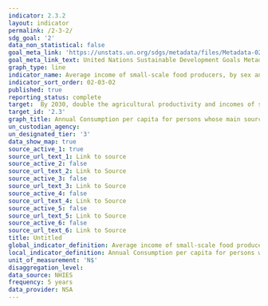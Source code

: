 ```yaml
---
indicator: 2.3.2
layout: indicator
permalink: /2-3-2/
sdg_goal: '2'
data_non_statistical: false
goal_meta_link: 'https://unstats.un.org/sdgs/metadata/files/Metadata-02-05-01.pdf'
goal_meta_link_text: United Nations Sustainable Development Goals Metadata
graph_type: line
indicator_name: Average income of small-scale food producers, by sex and indigenous status
indicator_sort_order: 02-03-02
published: true
reporting_status: complete
target:  By 2030, double the agricultural productivity and incomes of small-scale food producers, in particular women, indigenous peoples, family farmers, pastoralists and fishers, including through secure and equal access to land, other productive resources and inputs, knowledge, financial services, markets and opportunities for value addition and non-farm employment
target_id: '2.3'
graph_title: Annual Consumption per capita for persons whose main source of income is subsistence farming
un_custodian_agency: 
un_designated_tier: '3'
data_show_map: true
source_active_1: true
source_url_text_1: Link to source
source_active_2: false
source_url_text_2: Link to Source
source_active_3: false
source_url_text_3: Link to Source
source_active_4: false
source_url_text_4: Link to Source
source_active_5: false
source_url_text_5: Link to Source
source_active_6: false
source_url_text_6: Link to Source
title: Untitled
global_indicator_definition: Average income of small-scale food producers, by sex and indigenous status
local_indicator_definition: Annual Consumption per capita for persons whose main source of income is subsistence farming
unit_of_measurement: 'N$'
disaggregation_level: 
data_source: NHIES
frequency: 5 years
data_provider: NSA
---
```

